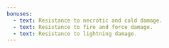 ```yaml
---
bonuses:
  - text: Resistance to necrotic and cold damage.
  - text: Resistance to fire and force damage.
  - text: Resistance to lightning damage.
---
```


